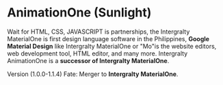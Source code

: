 # AnimationOne (Sunlight)

Wait for HTML, CSS, JAVASCRIPT is partnerships, the Intergralty MaterialOne is first design language software in the Philippines, **Google Material Design** like Intergralty MaterialOne or "Mo"is the website editors, web development tool, HTML editor, and many more. Intergralty AnimationOne is a **successor of Intergralty MaterialOne**.

Version
(1.0.0-1.1.4) Fate: Merger to **Intergralty MaterialOne**.
